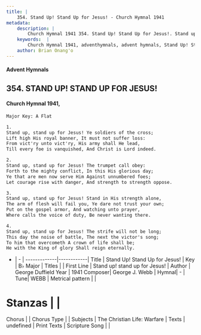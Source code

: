 ```yaml
---
title: |
    354. Stand Up! Stand Up for Jesus! - Church Hymnal 1941
metadata:
    description: |
        Church Hymnal 1941 354. Stand Up! Stand Up for Jesus!. Stand up, stand up for Jesus! Ye soldiers of the cross; Lift high His royal banner, It must not suffer loss: From vict'ry unto vict'ry, His army shall He lead, Till every foe is vanquished, And Christ is Lord indeed. 
    keywords:  |
        Church Hymnal 1941, adventhymnals, advent hymnals, Stand Up! Stand Up for Jesus!, Stand up! stand up for Jesus!.  
    author: Brian Onang'o
---
```


#### Advent Hymnals
## 354. STAND UP! STAND UP FOR JESUS!
####  Church Hymnal 1941,

```txt
Major Key: A Flat

1.
Stand up, stand up for Jesus! Ye soldiers of the cross;
Lift high His royal banner, It must not suffer loss:
From vict'ry unto vict'ry, His army shall He lead,
Till every foe is vanquished, And Christ is Lord indeed.

2.
Stand up, stand up for Jesus! The trumpet call obey:
Forth to the mighty conflict, In this His glorious day;
Ye that are men now serve Him Against unnumbered foes;
Let courage rise with danger, And strength to strength oppose.

3.
Stand up, stand up for Jesus! Stand in His strength alone,
The arm of flesh will fail you, Ye dare not trust your own;
Put on the gospel armor, And watching unto prayer,
Where calls the voice of duty, Be never wanting there.

4.
Stand up, stand up for Jesus! The strife will not be long;
This day the noise of battle, The next the victor's song;
To him that overcometh A crown of life shall be;
He with the King of glory Shall reign eternally.

```

- |   -  |
-------------|------------|
Title | Stand Up! Stand Up for Jesus! |
Key | B♭ Major |
Titles |   |
First Line | Stand up! stand up for Jesus! |
Author | George Duffield
Year | 1941
Composer| George J. Webb |
Hymnal|  - |
Tune| WEBB |
Metrical pattern | |
# Stanzas |  |
Chorus |  |
Chorus Type |  |
Subjects | The Christian Life: Warfare |
Texts | undefined |
Print Texts | 
Scripture Song |  |
    
